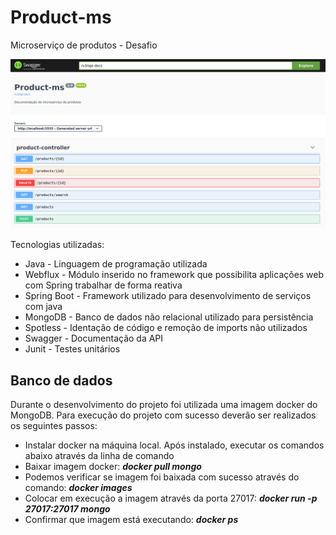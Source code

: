 # Product-ms
Microserviço de produtos - Desafio

![Endpoints de produto](./pictures/swagger.png "Swagger")


Tecnologias utilizadas:

- Java - Linguagem de programação utilizada
- Webflux - Módulo inserido no framework que possibilita aplicações web com Spring trabalhar de forma reativa
- Spring Boot - Framework utilizado para desenvolvimento de serviços com java
- MongoDB - Banco de dados não relacional utilizado para persistência
- Spotless - Identação de código e remoção de imports não utilizados
- Swagger - Documentação da API
- Junit - Testes unitários


## Banco de dados

Durante o desenvolvimento do projeto foi utilizada uma imagem docker do MongoDB. Para execução do projeto com sucesso deverão ser realizados os seguintes passos:

- Instalar docker na máquina local. Após instalado, executar os comandos abaixo através da linha de comando
- Baixar imagem docker: ***docker pull mongo***
- Podemos verificar se imagem foi baixada com sucesso através do comando: ***docker images***
- Colocar em execução a imagem através da porta 27017: ***docker run -p 27017:27017 mongo***
- Confirmar que imagem está executando: ***docker ps***
